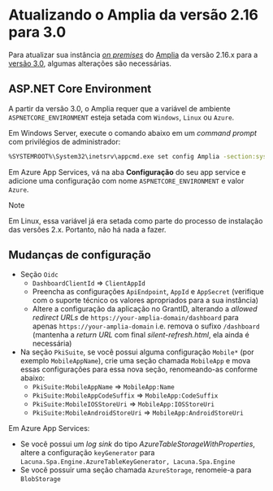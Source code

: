 ﻿# Atualizando o Amplia da versão 2.16 para 3.0

Para atualizar sua instância [*on premises*](index.md) do [Amplia](../index.md) da versão 2.16.x para a [versão 3.0](changelog.md#v3-0-0), algumas
alterações são necessárias.

## ASP.NET Core Environment

A partir da versão 3.0, o Amplia requer que a variável de ambiente `ASPNETCORE_ENVIRONMENT` esteja setada com `Windows`, `Linux` ou `Azure`.

Em Windows Server, execute o comando abaixo em um *command prompt* com privilégios de administrador:

```sh
%SYSTEMROOT%\System32\inetsrv\appcmd.exe set config Amplia -section:system.webServer/aspNetCore /+"environmentVariables.[name='ASPNETCORE_ENVIRONMENT',value='Windows']" /commit:apphost
```

Em Azure App Services, vá na aba **Configuração** do seu app service e adicione uma configuração com nome `ASPNETCORE_ENVIRONMENT` e valor `Azure`.

> [!NOTE]
> Em Linux, essa variável já era setada como parte do processo de instalação das versões 2.x. Portanto, não há nada a fazer.

## Mudanças de configuração

* Seção `Oidc`
  * `DashboardClientId` =&gt; `ClientAppId`
  * Preencha as configurações `ApiEndpoint`, `AppId` e `AppSecret` (verifique com o suporte técnico os valores apropriados para a sua instância)
  * Altere a configuração da aplicação no GrantID, alterando a *allowed redirect URLs* de `https://your-amplia-domain/dashboard` para apenas `https://your-amplia-domain` i.e. remova o sufixo `/dashboard` (mantenha a *return URL* com final *silent-refresh.html*, ela ainda é necessária)
* Na seção `PkiSuite`, se você possui alguma configuração `Mobile*` (por exemplo `MobileAppName`), crie uma seção chamada `MobileApp` e mova
  essas configurações para essa nova seção, renomeando-as conforme abaixo:
  * `PkiSuite:MobileAppName` =&gt; `MobileApp:Name`
  * `PkiSuite:MobileAppCodeSuffix` =&gt; `MobileApp:CodeSuffix`
  * `PkiSuite:MobileIOSStoreUri` =&gt; `MobileApp:IOSStoreUri`
  * `PkiSuite:MobileAndroidStoreUri` =&gt; `MobileApp:AndroidStoreUri`

Em Azure App Services:

* Se você possui um *log sink* do tipo *AzureTableStorageWithProperties*, altere a configuração `keyGenerator` para `Lacuna.Spa.Engine.AzureTableKeyGenerator, Lacuna.Spa.Engine`
* Se você possuir uma seção chamada `AzureStorage`, renomeie-a para `BlobStorage`

